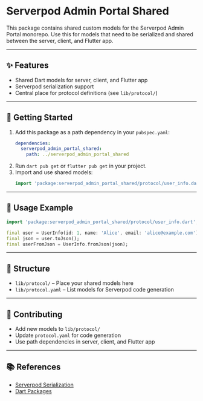 # Serverpod Admin Portal Shared

This package contains shared custom models for the Serverpod Admin Portal monorepo. Use this for models that need to be serialized and shared between the server, client, and Flutter app.

---

## ✨ Features
- Shared Dart models for server, client, and Flutter app
- Serverpod serialization support
- Central place for protocol definitions (see `lib/protocol/`)

---

## 🚀 Getting Started

1. Add this package as a path dependency in your `pubspec.yaml`:
   ```yaml
   dependencies:
     serverpod_admin_portal_shared:
       path: ../serverpod_admin_portal_shared
   ```
2. Run `dart pub get` or `flutter pub get` in your project.
3. Import and use shared models:
   ```dart
   import 'package:serverpod_admin_portal_shared/protocol/user_info.dart';
   ```

---

## 📝 Usage Example

```dart
import 'package:serverpod_admin_portal_shared/protocol/user_info.dart';

final user = UserInfo(id: 1, name: 'Alice', email: 'alice@example.com');
final json = user.toJson();
final userFromJson = UserInfo.fromJson(json);
```

---

## 📂 Structure
- `lib/protocol/` – Place your shared models here
- `lib/protocol.yaml` – List models for Serverpod code generation

---

## 🤝 Contributing
- Add new models to `lib/protocol/`
- Update `protocol.yaml` for code generation
- Use path dependencies in server, client, and Flutter app

---

## 📚 References
- [Serverpod Serialization](https://docs.serverpod.dev/concepts/serialization)
- [Dart Packages](https://dart.dev/guides/libraries/create-packages)
